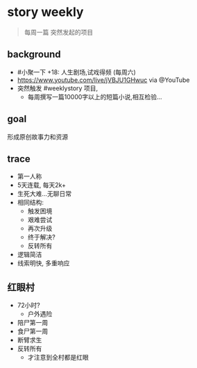 # story weekly 
> 每周一篇
> 突然发起的项目

## background

- #小聚一下 +18: 人生剧场,试戏得频 (每周六) 
- https://www.youtube.com/live/jVBJU1GHwuc via @YouTube 
- 突然触发 #weeklystory 项目,
    - 每周撰写一篇10000字以上的短篇小说,相互检验...

## goal

形成原创故事力和资源

## trace

- 第一人称
- 5天连载, 每天2k+
- 生死大难...无聊日常
- 相同结构:
    - 触发困境
    - 艰难尝试
    - 再次升级
    - 终于解决?
    - 反转所有
- 逻辑简洁
- 线索明快, 多重响应

## 红眼村

- 72小时?
    - 户外遇险
- 陪尸第一周
- 食尸第一周
- 断臂求生
- 反转所有
    - 才注意到全村都是红眼











